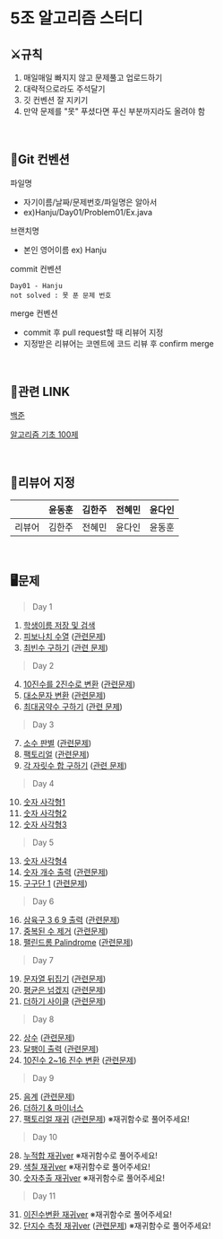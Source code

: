 # 5조 알고리즘 스터디

## ⚔규칙
1. 매일매일 빠지지 않고 문제풀고 업로드하기
2. 대략적으로라도 주석달기
3. 깃 컨벤션 잘 지키기
4. 만약 문제를 "못" 푸셨다면 푸신 부분까지라도 올려야 함

<br>

## 📄Git 컨벤션

파일명
- 자기이름/날짜/문제번호/파일명은 알아서
- ex)Hanju/Day01/Problem01/Ex.java

브랜치명
- 본인 영어이름 ex) Hanju

commit 컨벤션
```
Day01 - Hanju
not solved : 못 푼 문제 번호
```

merge 컨벤션
- commit 후 pull request할 때 리뷰어 지정
- 지정받은 리뷰어는 코멘트에 코드 리뷰 후 confirm merge

<br>
  
## 📘관련 LINK

[백준](https://www.acmicpc.net/)

[알고리즘 기초 100제](https://www.youtube.com/playlist?list=PLVoihNyHW4xkm_KJ8_N8X7F6EQP4uSRyR)

<br>

## 🧷리뷰어 지정
||윤동훈|김한주|전혜민|윤다인|
|---|---|---|---|---|
|리뷰어|김한주|전혜민|윤다인|윤동훈|
 
<br>

## 🖥문제
> Day 1
01. [학생이름 저장 및 검색](https://www.youtube.com/watch?v=w023dXv03nk&list=PLVoihNyHW4xkm_KJ8_N8X7F6EQP4uSRyR&index=2&t=671s)
02. [피보나치 수열](https://www.youtube.com/watch?v=WpzjpKt0lbc&list=PLVoihNyHW4xkm_KJ8_N8X7F6EQP4uSRyR&index=3) ([관련문제](https://www.acmicpc.net/problem/2747))
03. [최빈수 구하기](https://www.youtube.com/watch?v=C-HElAETJVo&list=PLVoihNyHW4xkm_KJ8_N8X7F6EQP4uSRyR&index=4) ([관련 문제](https://www.acmicpc.net/problem/2592))
> Day 2
04. [10진수를 2진수로 변환](https://www.youtube.com/watch?v=w023dXv03nk&list=PLVoihNyHW4xkm_KJ8_N8X7F6EQP4uSRyR&index=2&t=671s) ([관련문제](https://www.acmicpc.net/problem/10829))
05. [대소문자 변환](https://www.youtube.com/watch?v=DTEiENYVR14&list=PLVoihNyHW4xkm_KJ8_N8X7F6EQP4uSRyR&index=6) ([관련문제](https://www.acmicpc.net/problem/2744))
06. [최대공약수 구하기](https://www.youtube.com/watch?v=jdnGckTvZ64&list=PLVoihNyHW4xkm_KJ8_N8X7F6EQP4uSRyR&index=7) ([관련 문제](https://www.acmicpc.net/problem/2609))
> Day 3
07. [소수 판별](https://www.youtube.com/watch?v=CZOkPNGWpDA&list=PLVoihNyHW4xkm_KJ8_N8X7F6EQP4uSRyR&index=8) ([관련문제](https://www.acmicpc.net/problem/1978))
08. [팩토리얼](https://www.youtube.com/watch?v=7wIUlCM8v9k&list=PLVoihNyHW4xkm_KJ8_N8X7F6EQP4uSRyR&index=9) ([관련문제](https://www.acmicpc.net/problem/10872))
09. [각 자릿수 합 구하기](https://www.youtube.com/watch?v=RrjHOX1PF1A&list=PLVoihNyHW4xkm_KJ8_N8X7F6EQP4uSRyR&index=10) ([관련 문제](https://www.acmicpc.net/problem/11720))
> Day 4
10. [숫자 사각형1](https://www.youtube.com/watch?v=NldRYbDqgKw&list=PLVoihNyHW4xkm_KJ8_N8X7F6EQP4uSRyR&index=11)
11. [숫자 사각형2](https://www.youtube.com/watch?v=RAHfSfIFL1M&list=PLVoihNyHW4xkm_KJ8_N8X7F6EQP4uSRyR&index=12)
12. [숫자 사각형3](https://www.youtube.com/watch?v=omAFIdaREGg&list=PLVoihNyHW4xkm_KJ8_N8X7F6EQP4uSRyR&index=13)
> Day 5
13. [숫자 사각형4](https://www.youtube.com/watch?v=T_2P_JwESH8&list=PLVoihNyHW4xkm_KJ8_N8X7F6EQP4uSRyR&index=14&t=33s) 
14. [숫자 개수 출력](https://www.youtube.com/watch?v=-9Ne6s2dVH0&list=PLVoihNyHW4xkm_KJ8_N8X7F6EQP4uSRyR&index=15) ([관련문제](https://www.acmicpc.net/problem/10807))
15. [구구단 1](https://www.youtube.com/watch?v=gcjG-BMwI5s&list=PLVoihNyHW4xkm_KJ8_N8X7F6EQP4uSRyR&index=16) ([관련문제](https://www.acmicpc.net/problem/2739))
> Day 6
16. [삼육구 3 6 9 출력](https://www.youtube.com/watch?v=rXNm4YpPVNc&list=PLVoihNyHW4xkm_KJ8_N8X7F6EQP4uSRyR&index=21) ([관련문제](https://www.acmicpc.net/problem/17614))
17. [중복된 수 제거](https://www.youtube.com/watch?v=f7_eMzqIU70&list=PLVoihNyHW4xkm_KJ8_N8X7F6EQP4uSRyR&index=22) ([관련문제](https://www.acmicpc.net/problem/10815))
18. [팰린드롬 Palindrome](https://www.youtube.com/watch?v=gByou4ahmXs&list=PLVoihNyHW4xkm_KJ8_N8X7F6EQP4uSRyR&index=23) ([관련문제](https://www.acmicpc.net/problem/1259))
> Day 7
19. [문자열 뒤집기](https://www.youtube.com/watch?v=iYMY8bBnt2s&list=PLVoihNyHW4xkm_KJ8_N8X7F6EQP4uSRyR&index=24) ([관련문제](https://www.acmicpc.net/problem/10811))
20. [평균은 넘겠지](https://www.youtube.com/watch?v=2WDfsFITi5k&list=PLVoihNyHW4xkm_KJ8_N8X7F6EQP4uSRyR&index=25) ([관련문제](https://www.acmicpc.net/problem/4344))
21. [더하기 사이클](https://www.youtube.com/watch?v=fP1UTjZ_Yrw&list=PLVoihNyHW4xkm_KJ8_N8X7F6EQP4uSRyR&index=26) ([관련문제](https://www.acmicpc.net/problem/1110))
> Day 8
22. [상수](https://www.youtube.com/watch?v=DH18W_oII6U&list=PLVoihNyHW4xkm_KJ8_N8X7F6EQP4uSRyR&index=27&t=30s) ([관련문제](https://www.acmicpc.net/problem/2908))
23. [달팽이 출력](https://www.youtube.com/watch?v=8tjHHJEWkbA&list=PLVoihNyHW4xkm_KJ8_N8X7F6EQP4uSRyR&index=28) ([관련문제](https://www.acmicpc.net/problem/1913))
24. [10진수 2~16 진수 변환](https://www.youtube.com/watch?v=Hdr9eLWz_MU&list=PLVoihNyHW4xkm_KJ8_N8X7F6EQP4uSRyR&index=29) ([관련문제](https://www.acmicpc.net/problem/14915))
> Day 9
25. [음계](https://www.youtube.com/watch?v=ONOTz6RsPzo&list=PLVoihNyHW4xkm_KJ8_N8X7F6EQP4uSRyR&index=30&t=180s) ([관련문제](https://www.acmicpc.net/problem/2920))
26. [더하기 & 마이너스](https://www.youtube.com/watch?v=As9vKkG7MfI&list=PLVoihNyHW4xkm_KJ8_N8X7F6EQP4uSRyR&index=31)
27. [팩토리얼 재귀](https://www.youtube.com/watch?v=JyaK14AhGm4&list=PLVoihNyHW4xkm_KJ8_N8X7F6EQP4uSRyR&index=32) ([관련문제](https://www.acmicpc.net/problem/10872)) ※재귀함수로 풀어주세요!
> Day 10
28. [누적합 재귀ver](https://www.youtube.com/watch?v=hmc_m_eTek4&list=PLVoihNyHW4xkm_KJ8_N8X7F6EQP4uSRyR&index=33) ※재귀함수로 풀어주세요!
29. [색칠 재귀ver](https://www.youtube.com/watch?v=NKatz0_A3Zo&list=PLVoihNyHW4xkm_KJ8_N8X7F6EQP4uSRyR&index=34) ※재귀함수로 풀어주세요!
30. [숫자추출 재귀ver](https://www.youtube.com/watch?v=-SugL4jfpxY&list=PLVoihNyHW4xkm_KJ8_N8X7F6EQP4uSRyR&index=36) ※재귀함수로 풀어주세요!
> Day 11
31. [이진수변환 재귀ver](https://www.youtube.com/watch?v=gVTfhGzRujk&list=PLVoihNyHW4xkm_KJ8_N8X7F6EQP4uSRyR&index=37&t=3s) ※재귀함수로 풀어주세요!
32. [단지수 측정 재귀ver](https://www.youtube.com/watch?v=iPrBYFUWgjU&list=PLVoihNyHW4xkm_KJ8_N8X7F6EQP4uSRyR&index=38) ([관련문제](https://www.acmicpc.net/problem/2667)) ※재귀함수로 풀어주세요!
